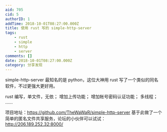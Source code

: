 ```yaml
---
aid: 705
cid: 5
authorID: 1
addTime: 2018-10-01T08:27:00.000Z
title: 使用 rust 写的 simple-http-server
tags:
    - rust
    - simple
    - http
    - server
comments: []
date: 2018-10-01T08:27:00.000Z
category: 分享发现
---
```


simple-http-server 最知名的是 python，这位大神用 rust 写了一个类似的同名软件，不过更强大更好用。

rust 编写，单文件，无依； 增加上传功能； 增加帐号密码认证功能； 多线程； ……

项目地址：https://github.com/TheWaWaR/simple-http-server 基于此做了一个简单的匿名文件共享服务，论坛的小伙伴可以试试： http://206.189.252.32:8000/

